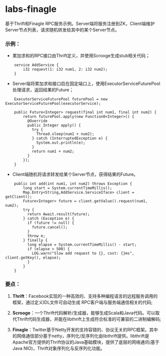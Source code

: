 # labs-finagle
基于Thrift和Finagle RPC服务示例。Server端将服务注册到ZK，Client端维护Server节点列表，请求随机转发给其中的某个Server节点。

### 示例：
* 累加求和的RPC接口由Thrift定义，并使用Scrooge生成stub相关代码；

```
	service AddService {
	    i32 request(1: i32 num1, 2: i32 num2);
	}
```

* Server端将累加求和接口启在固定端口上，使用ExecutorServiceFuturePool处理请求，返回结果的Future；

```
	ExecutorServiceFuturePool futurePool = new ExecutorServiceFuturePool(executorService);
	
	public Future<Integer> request(final int num1, final int num2) {
	    return futurePool.apply(new Function0<Integer>() {
	      @Override
	      public Integer apply() {
	        try {
	          Thread.sleep(num1 + num2);
	        } catch (InterruptedException e) {
	          System.out.println(e);
	        }
	        return num1 + num2;
	      }
	    });
	}
```

* Client端随机将请求转发给某个Server节点，获得结果的Future。

```
	public int add(int num1, int num2) throws Exception {
	    long start = System.currentTimeMillis();
	    Map.Entry<String,AddService.ServiceIface> client = getClient();
	    Future<Integer> future = client.getValue().request(num1, num2);
	    try {
	      return Await.result(future);
	    } catch (Exception e) {
	      if (future != null) {
	        future.cancel();
	      }
	      throw e;
	    } finally {
	      long elapse = System.currentTimeMillis() - start;
	      if (elapse > 500) {
	        LOG.warn("Slow add request to {}, cost: {}ms", client.getKey(), elapse);
	      }
	    }
	}

```  
### 要点：
1. **Thrift**：Facebook实现的一种高效的、支持多种编程语言的远程服务调用的框架，通过定义IDL文件可自动生成 RPC客户端与服务端通信相关的代码;
	
2. **Scrooge**：一个Thrift代码解析/生成器，能够生成Scala和Java代码。可以取代Thrift代码生成器，并能在libthrift上生成符合标准的可兼容的二进制编解码;
	
3. **Finagle**：Twitter基于Netty开发的支持容错的、协议无关的RPC框架。其中的网络通信部分基于netty，序列化/反序列化由libthrift提供。libthrift是Apache官方提供的Thrift协议的Java基础模块，提供了底层的网络通讯(基于Java NIO)，Thrift对象序列化与反序列化功能。
